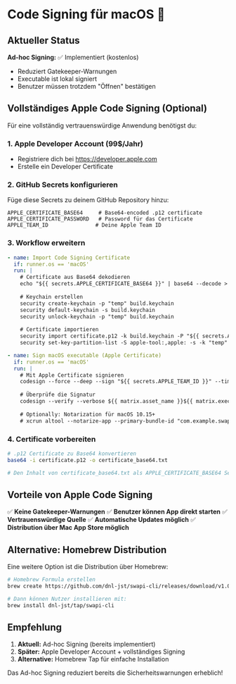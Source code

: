 # Code Signing für macOS 🔐

## Aktueller Status

**Ad-hoc Signing:** ✅ Implementiert (kostenlos)
- Reduziert Gatekeeper-Warnungen
- Executable ist lokal signiert
- Benutzer müssen trotzdem "Öffnen" bestätigen

## Vollständiges Apple Code Signing (Optional)

Für eine vollständig vertrauenswürdige Anwendung benötigst du:

### 1. Apple Developer Account (99$/Jahr)
- Registriere dich bei https://developer.apple.com
- Erstelle ein Developer Certificate

### 2. GitHub Secrets konfigurieren

Füge diese Secrets zu deinem GitHub Repository hinzu:

```
APPLE_CERTIFICATE_BASE64     # Base64-encoded .p12 certificate
APPLE_CERTIFICATE_PASSWORD   # Password für das Certificate
APPLE_TEAM_ID               # Deine Apple Team ID
```

### 3. Workflow erweitern

```yaml
- name: Import Code Signing Certificate
  if: runner.os == 'macOS'
  run: |
    # Certificate aus Base64 dekodieren
    echo "${{ secrets.APPLE_CERTIFICATE_BASE64 }}" | base64 --decode > certificate.p12
    
    # Keychain erstellen
    security create-keychain -p "temp" build.keychain
    security default-keychain -s build.keychain
    security unlock-keychain -p "temp" build.keychain
    
    # Certificate importieren
    security import certificate.p12 -k build.keychain -P "${{ secrets.APPLE_CERTIFICATE_PASSWORD }}" -T /usr/bin/codesign
    security set-key-partition-list -S apple-tool:,apple: -s -k "temp" build.keychain

- name: Sign macOS executable (Apple Certificate)
  if: runner.os == 'macOS'
  run: |
    # Mit Apple Certificate signieren
    codesign --force --deep --sign "${{ secrets.APPLE_TEAM_ID }}" --timestamp ${{ matrix.asset_name }}${{ matrix.executable_extension }}
    
    # Überprüfe die Signatur
    codesign --verify --verbose ${{ matrix.asset_name }}${{ matrix.executable_extension }}
    
    # Optionally: Notarization für macOS 10.15+
    # xcrun altool --notarize-app --primary-bundle-id "com.example.swapi-cli" --file ${{ matrix.asset_name }}${{ matrix.executable_extension }}
```

### 4. Certificate vorbereiten

```bash
# .p12 Certificate zu Base64 konvertieren
base64 -i certificate.p12 -o certificate_base64.txt

# Den Inhalt von certificate_base64.txt als APPLE_CERTIFICATE_BASE64 Secret hinzufügen
```

## Vorteile von Apple Code Signing

✅ **Keine Gatekeeper-Warnungen**
✅ **Benutzer können App direkt starten**
✅ **Vertrauenswürdige Quelle**
✅ **Automatische Updates möglich**
✅ **Distribution über Mac App Store möglich**

## Alternative: Homebrew Distribution

Eine weitere Option ist die Distribution über Homebrew:

```bash
# Homebrew Formula erstellen
brew create https://github.com/dnl-jst/swapi-cli/releases/download/v1.0.1/swapi-cli-macos

# Dann können Nutzer installieren mit:
brew install dnl-jst/tap/swapi-cli
```

## Empfehlung

1. **Aktuell:** Ad-hoc Signing (bereits implementiert)
2. **Später:** Apple Developer Account + vollständiges Signing
3. **Alternative:** Homebrew Tap für einfache Installation

Das Ad-hoc Signing reduziert bereits die Sicherheitswarnungen erheblich!
